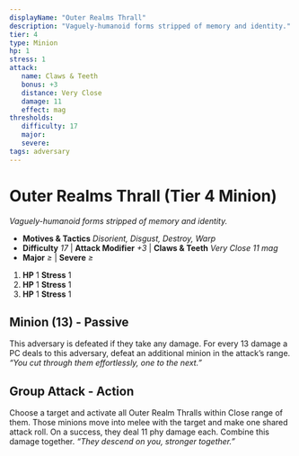 ```yaml
---
displayName: "Outer Realms Thrall"
description: "Vaguely-humanoid forms stripped of memory and identity."
tier: 4
type: Minion
hp: 1
stress: 1
attack:
   name: Claws & Teeth
   bonus: +3
   distance: Very Close
   damage: 11
   effect: mag
thresholds:
   difficulty: 17
   major: 
   severe: 
tags: adversary
---
```

# Outer Realms Thrall (Tier 4 Minion)
_Vaguely-humanoid forms stripped of memory and identity._

- **Motives & Tactics** _Disorient, Disgust, Destroy, Warp_
- **Difficulty** _17_ | **Attack Modifier** _+3_ | **Claws & Teeth** _Very Close 11 mag_
- **Major** _≥_ | **Severe** _≥_

1. **HP** 1
   **Stress** 1
2. **HP** 1
   **Stress** 1
3. **HP** 1
   **Stress** 1

## Minion (13) - Passive
This adversary is defeated if they take any damage. For every 13 damage a PC deals to this adversary, defeat an additional minion in the attack’s range. _“You cut through them effortlessly, one to the next.”_

## Group Attack - Action
Choose a target and activate all Outer Realm Thralls within Close range of them. Those minions move into melee with the target and make one shared attack roll. On a success, they deal 11 phy damage each. Combine this damage together. _“They descend on you, stronger together.”_
